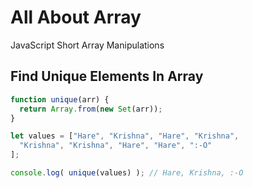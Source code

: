 # All About Array
JavaScript Short Array Manipulations


## Find Unique Elements In Array

```javascript
function unique(arr) {
  return Array.from(new Set(arr));
}

let values = ["Hare", "Krishna", "Hare", "Krishna",
  "Krishna", "Krishna", "Hare", "Hare", ":-O"
];

console.log( unique(values) ); // Hare, Krishna, :-O
```